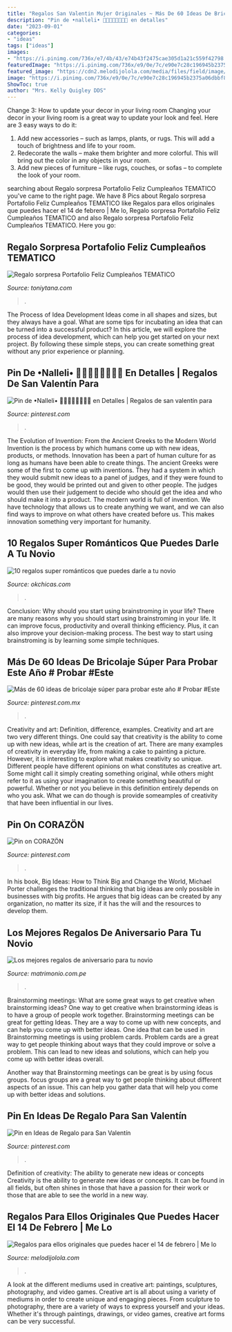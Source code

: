 ```yaml
---
title: "Regalos San Valentin Mujer Originales ~ Más De 60 Ideas De Bricolaje Súper Para Probar Este Año # Probar #este"
description: "Pin de •nalleli• 🦒👩🏻‍🏫🦖🌻🎨💕 en detalles"
date: "2023-09-01"
categories:
- "ideas"
tags: ["ideas"]
images:
- "https://i.pinimg.com/736x/e7/4b/43/e74b43f2475cae305d1a21c559f42798.jpg"
featuredImage: "https://i.pinimg.com/736x/e9/0e/7c/e90e7c28c196945b2375a06dbbf8c786.jpg"
featured_image: "https://cdn2.melodijolola.com/media/files/field/image/regalos_para_hombre_14_de_febrero_portada.jpg"
image: "https://i.pinimg.com/736x/e9/0e/7c/e90e7c28c196945b2375a06dbbf8c786.jpg"
ShowToc: true
author: "Mrs. Kelly Quigley DDS"
---
```



Change 3: How to update your decor in your living room
Changing your decor in your living room is a great way to update your look and feel. Here are 3 easy ways to do it: 
1. Add new accessories – such as lamps, plants, or rugs. This will add a touch of brightness and life to your room. 
2. Redecorate the walls – make them brighter and more colorful. This will bring out the color in any objects in your room. 
3. Add new pieces of furniture – like rugs, couches, or sofas – to complete the look of your room.

	

		
searching about Regalo sorpresa Portafolio Feliz Cumpleaños TEMATICO you've came to the right page. We have 8 Pics about Regalo sorpresa Portafolio Feliz Cumpleaños TEMATICO like Regalos para ellos originales que puedes hacer el 14 de febrero | Me lo, Regalo sorpresa Portafolio Feliz Cumpleaños TEMATICO and also Regalo sorpresa Portafolio Feliz Cumpleaños TEMATICO. Here you go:
		
    
## Regalo Sorpresa Portafolio Feliz Cumpleaños TEMATICO

<img loading=lazy src="https://cdnx.jumpseller.com/toniytanacom/image/3510738/resize/1200/1200?1553197401" onerror="this.onerror=null;this.src='https://tse3.mm.bing.net/th?id=OIP.qF040J2KV46goklp23SgIQHaHa&amp;pid=15.1';" alt="Regalo sorpresa Portafolio Feliz Cumpleaños TEMATICO">

_Source: toniytana.com_

>. 

	

The Process of Idea Development
Ideas come in all shapes and sizes, but they always have a goal. What are some tips for incubating an idea that can be turned into a successful product? 
In this article, we will explore the process of idea development, which can help you get started on your next project. By following these simple steps, you can create something great without any prior experience or planning.

    
## Pin De •Nalleli• 🦒👩🏻‍🏫🦖🌻🎨💕 En Detalles | Regalos De San Valentín Para

<img loading=lazy src="https://i.pinimg.com/736x/09/6e/6f/096e6f595bf088855ccb843deda26db3.jpg" onerror="this.onerror=null;this.src='https://tse3.mm.bing.net/th?id=OIP.R-wTiu0knVkfa6xt-ifrQAHaJQ&amp;pid=15.1';" alt="Pin de •Nalleli• 🦒👩🏻‍🏫🦖🌻🎨💕 en Detalles | Regalos de san valentín para">

_Source: pinterest.com_

>. 

	

The Evolution of Invention: From the Ancient Greeks to the Modern World
Invention is the process by which humans come up with new ideas, products, or methods. Innovation has been a part of human culture for as long as humans have been able to create things. The ancient Greeks were some of the first to come up with inventions. They had a system in which they would submit new ideas to a panel of judges, and if they were found to be good, they would be printed out and given to other people. The judges would then use their judgement to decide who should get the idea and who should make it into a product.
The modern world is full of invention. We have technology that allows us to create anything we want, and we can also find ways to improve on what others have created before us. This makes innovation something very important for humanity.

    
## 10 Regalos Super Románticos Que Puedes Darle A Tu Novio

<img loading=lazy src="https://www.okchicas.com/wp-content/uploads/2016/12/Regalos-para-tu-novio-4.jpg" onerror="this.onerror=null;this.src='https://tse3.mm.bing.net/th?id=OIP.aZJ5kW85Phxn35oq38esjwHaU8&amp;pid=15.1';" alt="10 regalos super románticos que puedes darle a tu novio">

_Source: okchicas.com_

>. 

	

Conclusion: Why should you start using brainstroming in your life?
There are many reasons why you should start using brainstroming in your life. It can improve focus, productivity and overall thinking efficiency. Plus, it can also improve your decision-making process. The best way to start using brainstroming is by learning some simple techniques.

    
## Más De 60 Ideas De Bricolaje Súper Para Probar Este Año # Probar #Este

<img loading=lazy src="https://i.pinimg.com/736x/e9/0e/7c/e90e7c28c196945b2375a06dbbf8c786.jpg" onerror="this.onerror=null;this.src='https://tse3.mm.bing.net/th?id=OIP.47qIINU7dZEm3kw4ihBNugHaNL&amp;pid=15.1';" alt="Más de 60 ideas de bricolaje súper para probar este año # Probar #Este">

_Source: pinterest.com.mx_

>. 

	

Creativity and art: Definition, difference, examples.
Creativity and art are two very different things. One could say that creativity is the ability to come up with new ideas, while art is the creation of art. There are many examples of creativity in everyday life, from making a cake to painting a picture. However, it is interesting to explore what makes creativity so unique.
Different people have different opinions on what constitutes as creative art. Some might call it simply creating something original, while others might refer to it as using your imagination to create something beautiful or powerful. Whether or not you believe in this definition entirely depends on who you ask. What we can do though is provide someamples of creativity that have been influential in our lives.

    
## Pin On CORAZÖN

<img loading=lazy src="https://i.pinimg.com/736x/45/96/fa/4596fa86a599773d7129246869ca07a7.jpg" onerror="this.onerror=null;this.src='https://tse1.mm.bing.net/th?id=OIP.ikWXMAmCeZCdV5TAchCeegHaNK&amp;pid=15.1';" alt="Pin on CORAZÖN">

_Source: pinterest.com_

>. 

	

In his book, Big Ideas: How to Think Big and Change the World, Michael Porter challenges the traditional thinking that big ideas are only possible in businesses with big profits. He argues that big ideas can be created by any organization, no matter its size, if it has the will and the resources to develop them.

    
## Los Mejores Regalos De Aniversario Para Tu Novio

<img loading=lazy src="https://cdn0.matrimonio.com.pe/usr/9/0/9/0/cfb_225136.jpg" onerror="this.onerror=null;this.src='https://tse1.mm.bing.net/th?id=OIP.WwaSWHIBlRHko0OJ76pSHQAAAA&amp;pid=15.1';" alt="Los mejores regalos de aniversario para tu novio">

_Source: matrimonio.com.pe_

>. 

	

Brainstorming meetings: What are some great ways to get creative when brainstorming ideas?
One way to get creative when brainstorming ideas is to have a group of people work together. Brainstorming meetings can be great for getting Ideas. They are a way to come up with new concepts, and can help you come up with better ideas. 
One idea that can be used in Brainstorming meetings is using problem cards. Problem cards are a great way to get people thinking about ways that they could improve or solve a problem. This can lead to new ideas and solutions, which can help you come up with better ideas overall. 

Another way that Brainstorming meetings can be great is by using focus groups. focus groups are a great way to get people thinking about different aspects of an issue. This can help you gather data that will help you come up with better ideas and solutions.

    
## Pin En Ideas De Regalo Para San Valentín

<img loading=lazy src="https://i.pinimg.com/736x/e7/4b/43/e74b43f2475cae305d1a21c559f42798.jpg" onerror="this.onerror=null;this.src='https://tse4.mm.bing.net/th?id=OIP.NqONYKOGGkMGeq1v8fjRKAHaHa&amp;pid=15.1';" alt="Pin en Ideas de Regalo para San Valentín">

_Source: pinterest.com_

>. 

	

Definition of creativity: The ability to generate new ideas or concepts
Creativity is the ability to generate new ideas or concepts. It can be found in all fields, but often shines in those that have a passion for their work or those that are able to see the world in a new way.

    
## Regalos Para Ellos Originales Que Puedes Hacer El 14 De Febrero | Me Lo

<img loading=lazy src="https://cdn2.melodijolola.com/media/files/field/image/regalos_para_hombre_14_de_febrero_portada.jpg" onerror="this.onerror=null;this.src='https://tse3.mm.bing.net/th?id=OIP.tSUtNu6Ej4LBtM8kKejy9AHaEu&amp;pid=15.1';" alt="Regalos para ellos originales que puedes hacer el 14 de febrero | Me lo">

_Source: melodijolola.com_

>. 

	

A look at the different mediums used in creative art: paintings, sculptures, photography, and video games.
Creative art is all about using a variety of mediums in order to create unique and engaging pieces. From sculpture to photography, there are a variety of ways to express yourself and your ideas. Whether it's through paintings, drawings, or video games, creative art forms can be very successful.

